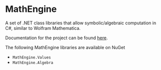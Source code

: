 # MathEngine

A set of .NET class libraries that allow symbolic/algebraic computation in C#, similar to  Wolfram Mathematica.

Documentation for the project can be found [here](https://mathengine.readthedocs.io/).

The following MathEngine libraries are available on NuGet
- `MathEngine.Values`
- `MathEngine.Algebra`